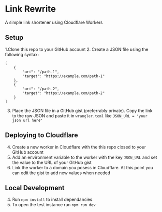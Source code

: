 # Link Rewrite
A simple link shortener using Cloudflare Workers
## Setup 
1.Clone this repo to your GitHub account
2. Create a JSON file using the following syntax:
```
[
    {
        "uri": "/path-1",
        "target": "https://example.com/path-1"
    },
    {
        "uri": "/path-2",
        "target": "https://example.com/path-2"
    }
]
```
3. Place the JSON file in a GitHub gist (preferrably private). Copy the link to the raw JSON and paste it in `wrangler.toml` like `JSON_URL = "your json url here"`

## Deploying to Cloudflare
4. Create a new worker in Cloudflare with the this repo closed to your GitHub account
5. Add an environment variable to the worker with the key `JSON_URL` and set the value to the URL of your GitHub gist
6. Link the worker to a domain you posess in Cloudflare. At this point you can edit the gist to add new values when needed

## Local Development
4. Run `npm install` to install dependancies
5. To open the test instance run `npm run dev`

